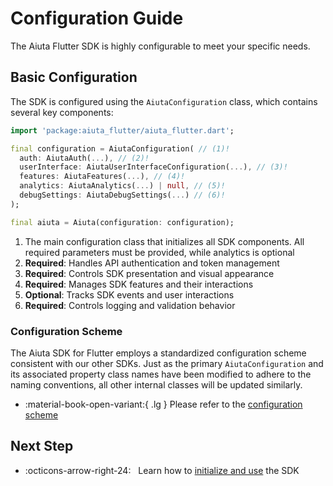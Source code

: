 # Configuration Guide

The Aiuta Flutter SDK is highly configurable to meet your specific needs.

## Basic Configuration

The SDK is configured using the `AiutaConfiguration` class, which contains several key components:


```dart
import 'package:aiuta_flutter/aiuta_flutter.dart';

final configuration = AiutaConfiguration( // (1)!
  auth: AiutaAuth(...), // (2)!
  userInterface: AiutaUserInterfaceConfiguration(...), // (3)!
  features: AiutaFeatures(...), // (4)!
  analytics: AiutaAnalytics(...) | null, // (5)!
  debugSettings: AiutaDebugSettings(...) // (6)!
);

final aiuta = Aiuta(configuration: configuration);
```

1. The main configuration class that initializes all SDK components. All required parameters must be provided, while analytics is optional
2. __Required__: Handles API authentication and token management
3. __Required__: Controls SDK presentation and visual appearance
4. __Required__: Manages SDK features and their interactions
5. __Optional__: Tracks SDK events and user interactions
6. __Required__: Controls logging and validation behavior

### Configuration Scheme

The Aiuta SDK for Flutter employs a standardized configuration scheme consistent with our other SDKs. Just as the primary `AiutaConfiguration` and its associated property class names have been modified to adhere to the naming conventions, all other internal classes will be updated similarly.

<div class="grid cards" markdown>

- :material-book-open-variant:{ .lg } Please refer to the [configuration scheme](../about/developer/configuration.md)

</div>

## Next Step

<div class="grid cards" markdown>

- :octicons-arrow-right-24: &nbsp; Learn how to [initialize and use](basic-usage.md) the SDK

</div>
